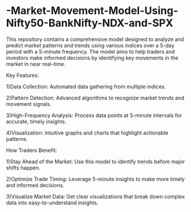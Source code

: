 # -Market-Movement-Model-Using-Nifty50-BankNifty-NDX-and-SPX

This repository contains a comprehensive model designed to analyze and predict market patterns and trends using various indices over a 5-day period with a 5-minute frequency. The model aims to help traders and investors make informed decisions by identifying key movements in the market in near real-time.

Key Features:

1)Data Collection: Automated data gathering from multiple indices.

2)Pattern Detection: Advanced algorithms to recognize market trends and movement signals.

3)High-Frequency Analysis: Process data points at 5-minute intervals for accurate, timely insights.

4)Visualization: Intuitive graphs and charts that highlight actionable patterns.

How Traders Benefit:

1)Stay Ahead of the Market: Use this model to identify trends before major shifts happen.

2)Optimize Trade Timing: Leverage 5-minute insights to make more timely and informed decisions.

3)Visualize Market Data: Get clear visualizations that break down complex data into easy-to-understand insights.
